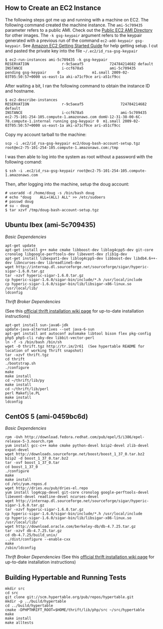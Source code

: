 

## How to Create an EC2 Instance ##

The following steps got me up and running with a machine on EC2.  The following command created the machine instance.  The `ami-5c709435` parameter refers to a public AMI.  Check out the [Public EC2 AMI Directory](http://developer.amazonwebservices.com/connect/kbcategory.jspa?categoryID=101) for other images.  The `-k gsg-keypair` argument refers to the keypair generated with a previous run of the command `ec2-add-keypair gsg-keypair`.  See [Amazon EC2 Getting Started Guide](http://docs.amazonwebservices.com/AWSEC2/latest/GettingStartedGuide/) for help getting setup.  I cut and pasted the private key into the file `~/.ec2/id_rsa-gsg-keypair`

```
$ ec2-run-instances ami-5c709435 -k gsg-keypair 
RESERVATION               r-9c5aeaf5            724784214682 default
INSTANCE                  i-ccf678a5            ami-5c709435            pending gsg-keypair     0               m1.small 2009-02-03T05:50:57+0000 us-east-1a aki-a71cf9ce ari-a51cf9cc 
```

After waiting a bit, I ran the following command to obtain the instance ID and hostname.

```
$ ec2-describe-instances 
RESERVATION               r-9c5aeaf5                 724784214682                       default
INSTANCE                  i-ccf678a5                 ami-5c709435                       ec2-75-101-254-105.compute-1.amazonaws.com domU-12-31-38-00-6C-78.compute-1.internal running gsg-keypair 0  m1.small 2009-02-03T05:50:57+0000 us-east-1a aki-a71cf9ce ari-a51cf9cc 
```

Copy my account tarball to the machine:

```
scp -i .ec2/id_rsa-gsg-keypair ec2/doug-bash-account-setup.tgz root@ec2-75-101-254-105.compute-1.amazonaws.com:/tmp
```

I was then able to log into the system as root without a password with the following comand:

```
$ ssh -i .ec2/id_rsa-gsg-keypair root@ec2-75-101-254-105.compute-1.amazonaws.com
```

Then, after logging into the machine, setup the doug account:

```
# useradd -d /home/doug -s /bin/bash doug
# echo "doug    ALL=(ALL) ALL" >> /etc/sudoers
# passwd doug
# su - doug
$ tar xzvf /tmp/doug-bash-account-setup.tgz 
```

## Ubuntu Ibex (ami-5c709435) ##

_Basic Dependencies_

```
apt-get update
apt-get install g++ make cmake libboost-dev liblog4cpp5-dev git-core cronolog libgoogle-perftools-dev libevent-dev zlib1g-dev
apt-get install libexpat1-dev liblog4cpp5-dev libboost-dev libdb4.6++-dev libncurses-dev libreadline5-dev
wget http://internap.dl.sourceforge.net/sourceforge/sigar/hyperic-sigar-1.6.0.tar.gz
tar -xzvf hyperic-sigar-1.6.0.tar.gz
cp hyperic-sigar-1.6.0/sigar-bin/include/*.h /usr/local/include
cp hyperic-sigar-1.6.0/sigar-bin/lib/libsigar-x86-linux.so /usr/local/lib/
ldconfig
```

_Thrift Broker Dependencies_

(See this [official thrift installation wiki page](http://wiki.apache.org/thrift/ThriftInstallation) for up-to-date installation instructions)
```
apt-get install sun-java6-jdk
update-java-alternatives --set java-6-sun
apt-get install ant autoconf automake libtool bison flex pkg-config php5 php5-cli ruby-dev libbit-vector-perl
ln -f -s /bin/bash /bin/sh
wget -O thrift.tgz http://tr.im/2r61  (See hypertable README for location of working Thrift snapshot)
tar -xzvf thrift.tgz
cd thrift
./bootstrap.sh
./configure
make
make install
cd ~/thrift/lib/py
make install
cd ~/thrift/lib/perl
perl Makefile.PL
make install
ldconfig
```

## CentOS 5 (ami-0459bc6d) ##

_Basic Dependencies_

```
rpm -Uvh http://download.fedora.redhat.com/pub/epel/5/i386/epel-release-5-3.noarch.rpm
yum install gcc-c++ make cmake python-devel bzip2-devel zlib-devel expat-devel
wget http://downloads.sourceforge.net/boost/boost_1_37_0.tar.bz2
bzip2 -d boost_1_37_0.tar.bz2
tar -xvf boost_1_37_0.tar
cd boost_1_37_0
./configure
make
make install
cd /etc/yum.repos.d
wget http://dries.eu/pub/dries-el.repo
yum install log4cpp-devel git-core cronolog google-perftools-devel libevent-devel readline-devel ncurses-devel
wget http://internap.dl.sourceforge.net/sourceforge/sigar/hyperic-sigar-1.6.0.tar.gz
tar -xzvf hyperic-sigar-1.6.0.tar.gz
cp hyperic-sigar-1.6.0/sigar-bin/include/*.h /usr/local/include
cp hyperic-sigar-1.6.0/sigar-bin/lib/libsigar-x86-linux.so /usr/local/lib/
wget http://download.oracle.com/berkeley-db/db-4.7.25.tar.gz
tar -xzvf db-4.7.25.tar.gz
cd db-4.7.25/build_unix/
../dist/configure --enable-cxx
make
/sbin/ldconfig
```

_Thrift Broker Dependencies_
(See this [official thrift installation wiki page](http://wiki.apache.org/thrift/ThriftInstallation) for up-to-date installation instructions)

## Building Hypertable and Running Tests ##
```
mkdir src
cd src
git clone git://scm.hypertable.org/pub/repos/hypertable.git
mkdir -p ../build/hypertable
cd ../build/hypertable
cmake -DPHPTHRIFT_ROOT=$HOME/thrift/lib/php/src ~/src/hypertable
make
make install
make alltests
```